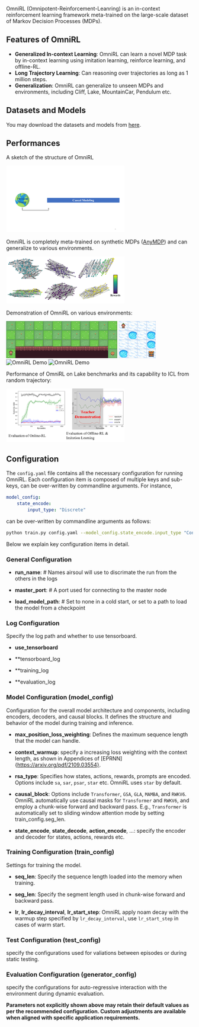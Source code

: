 OmniRL (Omnipotent-Reinforcement-Leanring) is an in-context reinforcement learning framework meta-trained on the large-scale dataset of Markov Decision Processes (MDPs).

## Features of OmniRL
- **Generalized In-context Learning**: OmniRL can learn a novel MDP task by in-context learning using imitation learning, reinforce learning, and offline-RL.
- **Long Trajectory Learning**: Can reasoning over trajectories as long as 1 million steps.
- **Generalization**: OmniRL can generalize to unseen MDPs and environments, including Cliff, Lake, MountainCar, Pendulum etc.

## Datasets and Models

You may download the datasets and models from [here]().

## Performances

A sketch of the structure of OmniRL
<div style="height: 320; overflow: hidden;">
  <img src="https://github.com/FutureAGI/DataPack/blob/main/demo/anymdp/OmniRL_Structure.gif" alt="OmniRL Sketch" style="width: 320px;">
</div>

OmniRL is completely meta-trained on synthetic MDPs ([AnyMDP](https://github.com/FutureAGI/L3C/tree/main/l3c/anymdp)) and can generalize to various environments.
<div style="height: 320; overflow: hidden;">
  <img src="https://github.com/FutureAGI/DataPack/blob/main/demo/anymdp/AnyMDP_Visualization.png" alt="OmniRL Train" style="width: 320px;">
</div>

Demonstration of OmniRL on various environments:
<div style="height: 320; overflow: hidden;">
  <img src="https://github.com/FutureAGI/DataPack/blob/main/demo/anymdp/OmniRLDemo1.gif" alt="OmniRL Demo" style="height: 100px;">
  <img src="https://github.com/FutureAGI/DataPack/blob/main/demo/anymdp/OmniRLDemo2.gif" alt="OmniRL Demo" style="height: 100px;">
  <img src="https://github.com/FutureAGI/DataPack/blob/main/demo/anymdp/OmniRLDemo3.gif" alt="OmniRL Demo" style="height: 100px;">
  <img src="https://github.com/FutureAGI/DataPack/blob/main/demo/anymdp/OmniRLDemo4.gif" alt="OmniRL Demo" style="height: 100px;">
</div>

Performance of OmniRL on Lake benchmarks and its capability to ICL from random trajectory:
<div style="height: 320; overflow: hidden;">
  <img src="https://github.com/FutureAGI/DataPack/blob/main/demo/anymdp/OmniRL_Figure.png" alt="OmniRL Performance" style="width: 320px;">
</div>

## Configuration

The `config.yaml` file contains all the necessary configuration for running OmniRL. Each configuration item is composed of multiple keys and sub-keys, can be over-written by commandline arguments. For instance, 
```yaml
model_config:
    state_encode:
        input_type: "Discrete"
```
can be over-written by commandline arguments as follows:
```bash
python train.py config.yaml --model_config.state_encode.input_type "Continuous"
```
Below we explain key configuration items in detail.

### General Configuration

- **run_name**:  # Names airsoul will use to discrimate the run from the others in the logs

- **master_port**: # A port used for connecting to the master node

- **load_model_path**: # Set to none in a cold start, or set to a path to load the model from a checkpoint

### Log Configuration

Specify the log path and whether to use tensorboard.

- **use_tensorboard**

- **tensorboard_log

- **training_log

- **evaluation_log

### Model Configuration (model_config)

Configuration for the overall model architecture and components, including encoders, decoders, and causal blocks. It defines the structure and behavior of the model during training and inference.

- **max_position_loss_weighting**: Defines the maximum sequence length that the model can handle.

- **context_warmup**: specify a increasing loss weighting with the context length, as shown in Appendices of [EPRNN]{https://arxiv.org/pdf/2109.03554}.

- **rsa_type**: Specifies how states, actions, rewards, prompts are encoded. Options include `sa`, `sar`, `psar`, `star` etc. OmniRL uses `star` by default.

- **causal_block**:  Options include `Transformer`, `GSA`, `GLA`, `MAMBA`, and `RWKV6`. OmniRL automatically use causal masks for `Transformer` and `RWKV6`, and employ a chunk-wise forward and backward pass. E.g., `Transformer` is automatically set to sliding window attention mode by setting train_config.seg_len.

- **state_encode**, **state_decode**, **action_encode**, ...: specify the encoder and decoder for states, actions, rewards etc.


### Training Configuration (train_config)

Settings for training the model.

- **seq_len**: Specify the sequence length loaded into the memory when training.

- **seg_len**: Specify the segment length used in chunk-wise forward and backward pass.

- **lr**, **lr_decay_interval**, **lr_start_step**: OmniRL apply noam decay with the warmup step specified by `lr_decay_interval`, use `lr_start_step` in cases of warm start.


### Test Configuration (test_config)

specify the configurations used for valiations between episodes or during static testing.

### Evaluation Configuration (generator_config)

specify the configurations for auto-regressive interaction with the environment during dynamic evaluation.

**Parameters not explicitly shown above may retain their default values as per the recommended configuration. Custom adjustments are available when aligned with specific application requirements.**
